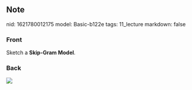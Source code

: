 ## Note
nid: 1621780012175
model: Basic-b122e
tags: 11_lecture
markdown: false

### Front
Sketch a <b>Skip-Gram Model</b>.

### Back
<img src="paste-a87d1ba680cfefdd89bd61aa750540abee17b36b.jpg">
